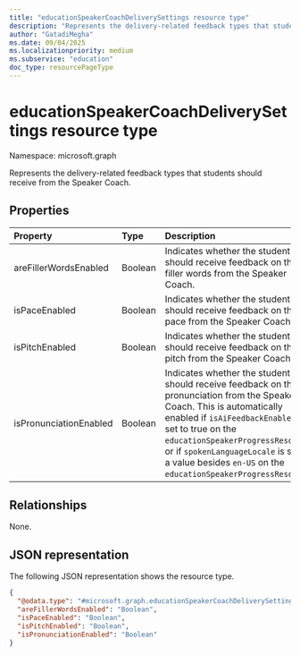 ```yaml
---
title: "educationSpeakerCoachDeliverySettings resource type"
description: "Represents the delivery-related feedback types that students should receive from the Speaker Coach."
author: "GatadiMegha"
ms.date: 09/04/2025
ms.localizationpriority: medium
ms.subservice: "education"
doc_type: resourcePageType
---
```


# educationSpeakerCoachDeliverySettings resource type

Namespace: microsoft.graph

Represents the delivery-related feedback types that students should receive from the Speaker Coach.

## Properties

|Property|Type|Description|
|:---|:---|:---|
|areFillerWordsEnabled|Boolean|Indicates whether the student should receive feedback on their filler words from the Speaker Coach.|
|isPaceEnabled|Boolean|Indicates whether the student should receive feedback on their pace from the Speaker Coach.|
|isPitchEnabled|Boolean|Indicates whether the student should receive feedback on their pitch from the Speaker Coach.|
|isPronunciationEnabled|Boolean|Indicates whether the student should receive feedback on their pronunciation from the Speaker Coach. This is automatically enabled if `isAiFeedbackEnabled` is set to true on the `educationSpeakerProgressResource`, or if `spokenLanguageLocale` is set to a value besides `en-US` on the `educationSpeakerProgressResource`.|

## Relationships

None.

## JSON representation

The following JSON representation shows the resource type.
<!-- {
  "blockType": "resource",
  "@odata.type": "microsoft.graph.educationSpeakerCoachDeliverySettings"
}
-->
``` json
{
  "@odata.type": "#microsoft.graph.educationSpeakerCoachDeliverySettings",
  "areFillerWordsEnabled": "Boolean",
  "isPaceEnabled": "Boolean",
  "isPitchEnabled": "Boolean",
  "isPronunciationEnabled": "Boolean"
}
```
